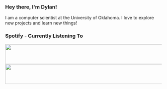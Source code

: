 ### Hey there, I'm Dylan!

I am a computer scientist at the University of Oklahoma. I love to explore new projects and learn new things!

### Spotify - Currently Listening To
<a href="https://dylanzeml.in/api/v1/github/playing?theme=light#gh-light-mode-only">
  <img src="https://dylanzeml.in/api/v1/github/playing?theme=light" width="540" height="64">
</a>
<a href="https://dylanzeml.in/api/v1/github/playing?theme=dark#gh-dark-mode-only">
  <img src="https://dylanzeml.in/api/v1/github/playing?theme=dark" width="540" height="64">
</a>
